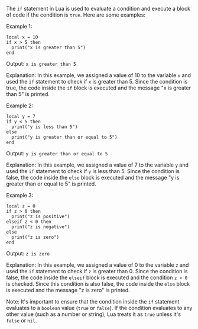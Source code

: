 The `if` statement in Lua is used to evaluate a condition and execute a block of code if the condition is `true`. Here are some examples:

Example 1:
```
local x = 10
if x > 5 then
  print("x is greater than 5")
end
```
Output: `x is greater than 5`

Explanation: In this example, we assigned a value of 10 to the variable `x` and used the `if` statement to check if `x` is greater than 5. Since the condition is true, the code inside the `if` block is executed and the message "x is greater than 5" is printed.

Example 2:
```
local y = 7
if y < 5 then
  print("y is less than 5")
else
  print("y is greater than or equal to 5")
end
```
Output: `y is greater than or equal to 5`

Explanation: In this example, we assigned a value of 7 to the variable `y` and used the `if` statement to check if `y` is less than 5. Since the condition is false, the code inside the `else` block is executed and the message "y is greater than or equal to 5" is printed.

Example 3:
```
local z = 0
if z > 0 then
  print("z is positive")
elseif z < 0 then
  print("z is negative")
else
  print("z is zero")
end
```
Output: `z is zero`

Explanation: In this example, we assigned a value of 0 to the variable `z` and used the `if` statement to check if `z` is greater than 0. Since the condition is false, the code inside the `elseif` block is executed and the condition `z < 0` is checked. Since this condition is also false, the code inside the `else` block is executed and the message "z is zero" is printed.

Note: It's important to ensure that the condition inside the `if` statement evaluates to a `boolean` value (`true` or `false`). If the condition evaluates to any other value (such as a number or string), Lua treats it as `true` unless it's `false` or `nil`.